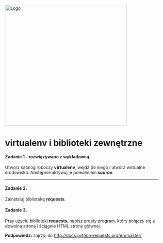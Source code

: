 <img alt="Logo" src="http://coderslab.pl/svg/logo-coderslab.svg" width="400">

# virtualenv i biblioteki zewnętrzne

#### Zadanie 1 - rozwiązywane z wykładowcą.

Utwórz katalog roboczy **virtualenv**, wejdź do niego i utwórz wirtualne środowisko. Następnie aktywuj je poleceniem **source**.

----

#### Zadanie 2.
Zainstaluj bibliotekę **requests**.

#### Zadanie 3.
Przy użyciu biblioteki **requests**, napisz prosty program, który połączy się z dowolną stroną i ściągnie HTML strony głównej.

**Podpowiedź:** zajrzyj do http://docs.python-requests.org/en/master/

